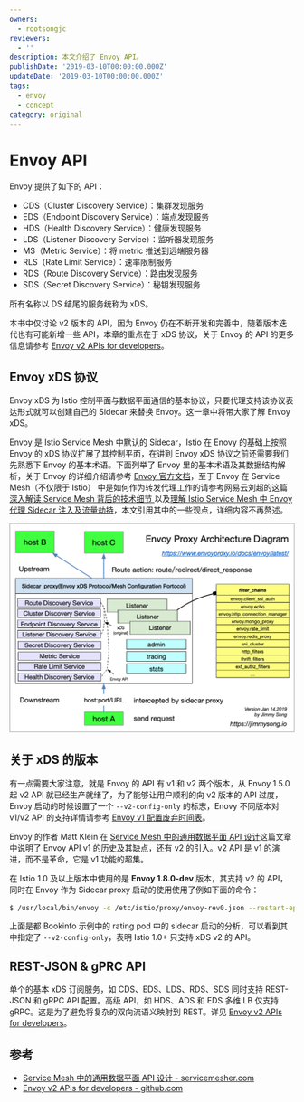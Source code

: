 ```yaml
---
owners:
  - rootsongjc
reviewers:
  - ''
description: 本文介绍了 Envoy API。
publishDate: '2019-03-10T00:00:00.000Z'
updateDate: '2019-03-10T00:00:00.000Z'
tags:
  - envoy
  - concept
category: original
---
```


# Envoy API

Envoy 提供了如下的 API：

* CDS（Cluster Discovery Service）：集群发现服务
* EDS（Endpoint Discovery Service）：端点发现服务
* HDS（Health Discovery Service）：健康发现服务
* LDS（Listener Discovery Service）：监听器发现服务
* MS（Metric Service）：将 metric 推送到远端服务器
* RLS（Rate Limit Service）：速率限制服务
* RDS（Route Discovery Service）：路由发现服务
* SDS（Secret Discovery Service）：秘钥发现服务

所有名称以 DS 结尾的服务统称为 xDS。

本书中仅讨论 v2 版本的 API，因为 Envoy 仍在不断开发和完善中，随着版本迭代也有可能新增一些 API，本章的重点在于 xDS 协议，关于 Envoy 的 API 的更多信息请参考 [Envoy v2 APIs for developers](https://github.com/envoyproxy/envoy/blob/master/api/API_OVERVIEW.md)。

## Envoy xDS 协议

Envoy xDS 为 Istio 控制平面与数据平面通信的基本协议，只要代理支持该协议表达形式就可以创建自己的 Sidecar 来替换 Envoy。这一章中将带大家了解 Envoy xDS。

Envoy 是 Istio Service Mesh 中默认的 Sidecar，Istio 在 Enovy 的基础上按照 Envoy 的 xDS 协议扩展了其控制平面，在讲到 Envoy xDS 协议之前还需要我们先熟悉下 Envoy 的基本术语。下面列举了 Envoy 里的基本术语及其数据结构解析，关于 Envoy 的详细介绍请参考 [Envoy 官方文档](http://www.servicemesher.com/envoy/)，至于 Envoy 在 Service Mesh（不仅限于 Istio） 中是如何作为转发代理工作的请参考网易云刘超的这篇[深入解读 Service Mesh 背后的技术细节 ](https://www.cnblogs.com/163yun/p/8962278.html)以及[理解 Istio Service Mesh 中 Envoy 代理 Sidecar 注入及流量劫持](https://jimmysong.io/posts/envoy-sidecar-injection-in-istio-service-mesh-deep-dive/)，本文引用其中的一些观点，详细内容不再赘述。

![Envoy proxy &#x67B6;&#x6784;&#x56FE;](../.gitbook/assets/006tNc79ly1fz69bsaqk7j314k0tsq90.jpg)

## 关于 xDS 的版本

有一点需要大家注意，就是 Envoy 的 API 有 v1 和 v2 两个版本，从 Envoy 1.5.0 起 v2 API 就已经生产就绪了，为了能够让用户顺利的向 v2 版本的 API 过度，Envoy 启动的时候设置了一个 `--v2-config-only` 的标志，Enovy 不同版本对 v1/v2 API 的支持详情请参考 [Envoy v1 配置废弃时间表](https://groups.google.com/forum/#!topic/envoy-announce/Lb1QZcSclGQ)。

Envoy 的作者 Matt Klein 在 [Service Mesh 中的通用数据平面 API 设计](http://www.servicemesher.com/blog/the-universal-data-plane-api/)这篇文章中说明了 Envoy API v1 的历史及其缺点，还有 v2 的引入。v2 API 是 v1 的演进，而不是革命，它是 v1 功能的超集。

在 Istio 1.0 及以上版本中使用的是 **Envoy 1.8.0-dev** 版本，其支持 v2 的 API，同时在 Envoy 作为 Sidecar proxy 启动的使用使用了例如下面的命令：

```bash
$ /usr/local/bin/envoy -c /etc/istio/proxy/envoy-rev0.json --restart-epoch 0 --drain-time-s 45 --parent-shutdown-time-s 60 --service-cluster ratings --service-node sidecar~172.33.14.2~ratings-v1-8558d4458d-ld8x9.default~default.svc.cluster.local --max-obj-name-len 189 --allow-unknown-fields -l warn --v2-config-only
```

上面是都 Bookinfo 示例中的 rating pod 中的 sidecar 启动的分析，可以看到其中指定了 `--v2-config-only`，表明 Istio 1.0+ 只支持 xDS v2 的 API。

## REST-JSON & gPRC API

单个的基本 xDS 订阅服务，如 CDS、EDS、LDS、RDS、SDS 同时支持 REST-JSON 和 gRPC API 配置。高级 API，如 HDS、ADS 和 EDS 多维 LB 仅支持 gRPC。这是为了避免将复杂的双向流语义映射到 REST。详见 [Envoy v2 APIs for developers](https://github.com/envoyproxy/envoy/blob/master/api/API_OVERVIEW.md)。

## 参考

* [Service Mesh 中的通用数据平面 API 设计 - servicemesher.com](http://www.servicemesher.com/blog/the-universal-data-plane-api/)
* [Envoy v2 APIs for developers - github.com](https://github.com/envoyproxy/envoy/blob/master/api/API_OVERVIEW.md)

